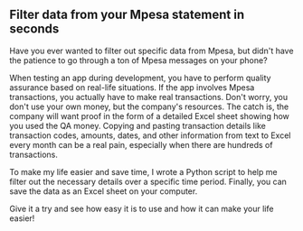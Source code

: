 ## Filter data from your Mpesa statement in seconds

Have you ever wanted to filter out specific data from Mpesa, but didn't have the patience to go through a ton of Mpesa messages on your phone?

When testing an app during development, you have to perform quality assurance based on real-life situations. If the app involves Mpesa transactions, you actually have to make real transactions. Don't worry, you don't use your own money, but the company's resources. The catch is, the company will want proof in the form of a detailed Excel sheet showing how you used the QA money. Copying and pasting transaction details like transaction codes, amounts, dates, and other information from text to Excel every month can be a real pain, especially when there are hundreds of transactions.

To make my life easier and save time, I wrote a Python script to help me filter out the necessary details over a specific time period. Finally, you can save the data as an Excel sheet on your computer.

Give it a try and see how easy it is to use and how it can make your life easier!

